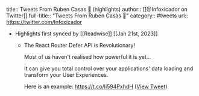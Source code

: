 title:: Tweets From Ruben Casas 🤙 (highlights)
author:: [[@Infoxicador on Twitter]]
full-title:: "Tweets From Ruben Casas 🤙"
category:: #tweets
url:: https://twitter.com/Infoxicador

- Highlights first synced by [[Readwise]] [[Jan 21st, 2023]]
	- The React Router Defer API is Revolutionary!
	  
	  Most of us haven't realised how powerful it is yet...
	  
	  It can give you total control over your applications' data loading and transform your User Experiences.
	  
	  Here is an example: https://t.co/Ii594PxhdH ([View Tweet](https://twitter.com/Infoxicador/status/1607772860642390016))